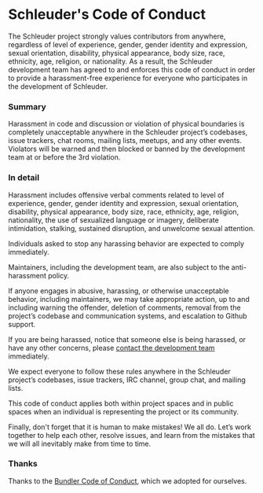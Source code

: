 # Schleuder's Code of Conduct

The Schleuder project strongly values contributors from anywhere, regardless of level of experience, gender, gender identity and expression, sexual orientation, disability, physical appearance, body size, race, ethnicity, age, religion, or nationality. As a result, the Schleuder development team has agreed to and enforces this code of conduct in order to provide a harassment-free experience for everyone who participates in the development of Schleuder.

### Summary

Harassment in code and discussion or violation of physical boundaries is completely unacceptable anywhere in the Schleuder project’s codebases, issue trackers, chat rooms, mailing lists, meetups, and any other events. Violators will be warned and then blocked or banned by the development team at or before the 3rd violation.

### In detail

Harassment includes offensive verbal comments related to level of experience, gender, gender identity and expression, sexual orientation, disability, physical appearance, body size, race, ethnicity, age, religion, nationality, the use of sexualized language or imagery, deliberate intimidation, stalking, sustained disruption, and unwelcome sexual attention.

Individuals asked to stop any harassing behavior are expected to comply immediately.

Maintainers, including the development team, are also subject to the anti-harassment policy.

If anyone engages in abusive, harassing, or otherwise unacceptable behavior, including maintainers, we may take appropriate action, up to and including warning the offender, deletion of comments, removal from the project’s codebase and communication systems, and escalation to Github support.

If you are being harassed, notice that someone else is being harassed, or have any other concerns, please [contact the development team](mailto:schleuder@nadir.org) immediately.

We expect everyone to follow these rules anywhere in the Schleuder project’s codebases, issue trackers, IRC channel, group chat, and mailing lists.

This code of conduct applies both within project spaces and in public spaces when an individual is representing the project or its community.

Finally, don't forget that it is human to make mistakes! We all do. Let’s work together to help each other, resolve issues, and learn from the mistakes that we will all inevitably make from time to time.


### Thanks

Thanks to the [Bundler Code of Conduct](https://bundler.io/conduct.html), which we adopted for ourselves.

